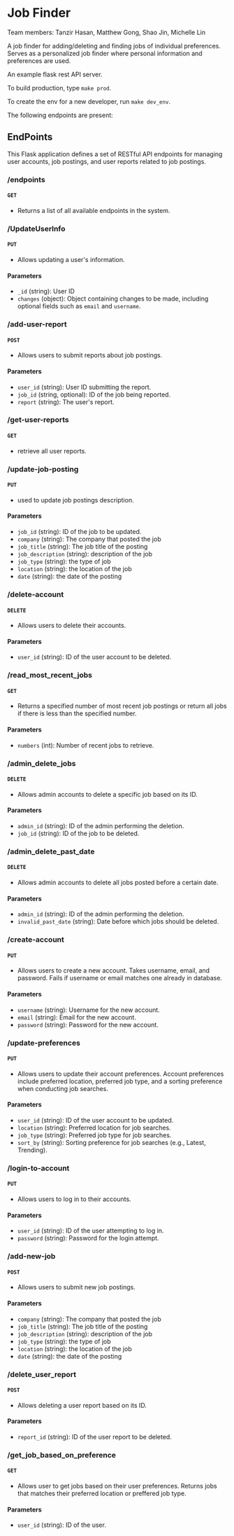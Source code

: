 # Job Finder

Team members: Tanzir Hasan, Matthew Gong, Shao Jin, Michelle Lin

A job finder for adding/deleting and finding jobs of individual preferences. Serves as a personalized job finder where personal information and preferences are used. 

An example flask rest API server.

To build production, type `make prod`.

To create the env for a new developer, run `make dev_env`.


The following endpoints are present:

## EndPoints

This Flask application defines a set of RESTful API endpoints for managing user accounts, job postings, and user reports related to job postings.


### /endpoints

#### `GET`

- Returns a list of all available endpoints in the system.

### /UpdateUserInfo

#### `PUT`

- Allows updating a user's information. 

#### Parameters

- `_id` (string): User ID
- `changes` (object): Object containing changes to be made, including optional fields such as `email` and `username`.

### /add-user-report

#### `POST`

- Allows users to submit reports about job postings.

#### Parameters

- `user_id` (string): User ID submitting the report.
- `job_id` (string, optional): ID of the job being reported.
- `report` (string): The user's report.

### /get-user-reports

#### `GET`

- retrieve all user reports.

### /update-job-posting

#### `PUT`

- used to update job postings description.

#### Parameters

- `job_id` (string): ID of the job to be updated.
- `company` (string): The company that posted the job
- `job_title` (string): The job title of the posting
- `job_description` (string): description of the job
- `job_type` (string): the type of job
- `location` (string): the location of the job
- `date` (string): the date of the posting

### /delete-account

#### `DELETE`

- Allows users to delete their accounts.

#### Parameters

- `user_id` (string): ID of the user account to be deleted.

### /read_most_recent_jobs

#### `GET`

- Returns a specified number of most recent job postings or return all jobs if there is less than the specified number.

#### Parameters

- `numbers` (int): Number of recent jobs to retrieve.

### /admin_delete_jobs

#### `DELETE`

- Allows admin accounts to delete a specific job based on its ID.

#### Parameters

- `admin_id` (string): ID of the admin performing the deletion.
- `job_id` (string): ID of the job to be deleted.

### /admin_delete_past_date

#### `DELETE`

- Allows admin accounts to delete all jobs posted before a certain date.

#### Parameters

- `admin_id` (string): ID of the admin performing the deletion.
- `invalid_past_date` (string): Date before which jobs should be deleted.

### /create-account

#### `PUT`

- Allows users to create a new account. Takes username, email, and password. Fails if username or email matches one already in database.

#### Parameters

- `username` (string): Username for the new account.
- `email` (string): Email for the new account.
- `password` (string): Password for the new account.

### /update-preferences

#### `PUT`

- Allows users to update their account preferences. Account preferences include preferred location, preferred job type, and a sorting preference when conducting job searches.

#### Parameters

- `user_id` (string): ID of the user account to be updated.
- `location` (string): Preferred location for job searches.
- `job_type` (string): Preferred job type for job searches.
- `sort_by` (string): Sorting preference for job searches (e.g., Latest, Trending).

### /login-to-account

#### `PUT`

- Allows users to log in to their accounts. 

#### Parameters

- `user_id` (string): ID of the user attempting to log in.
- `password` (string): Password for the login attempt.

### /add-new-job

#### `POST`

- Allows users to submit new job postings. 

#### Parameters

- `company` (string): The company that posted the job
- `job_title` (string): The job title of the posting
- `job_description` (string): description of the job
- `job_type` (string): the type of job
- `location` (string): the location of the job
- `date` (string): the date of the posting

### /delete_user_report

#### `POST`

- Allows deleting a user report based on its ID.

#### Parameters

- `report_id` (string): ID of the user report to be deleted.

### /get_job_based_on_preference

#### `GET`

- Allows user to get jobs based on their user preferences. Returns jobs that matches their preferred location or preffered job type.

#### Parameters

- `user_id` (string): ID of the user.




